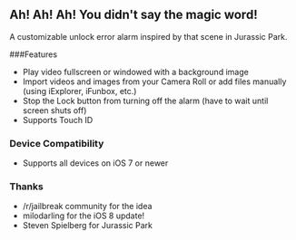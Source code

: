 ## Ah! Ah! Ah! You didn't say the magic word!
A customizable unlock error alarm inspired by that scene in Jurassic Park.

###Features

* Play video fullscreen or windowed with a background image
* Import videos and images from your Camera Roll or add files manually (using iExplorer, iFunbox, etc.)
* Stop the Lock button from turning off the alarm (have to wait until screen shuts off)
* Supports Touch ID


### Device Compatibility

* Supports all devices on iOS 7 or newer


### Thanks

* /r/jailbreak community for the idea
* milodarling for the iOS 8 update!
* Steven Spielberg for Jurassic Park
